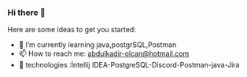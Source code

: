### Hi there 👋

Here are some ideas to get you started:

- 🌱 I’m currently learning java,postgrSQL,Postman 
- 📫 How to reach me: abdulkadir-olcan@hotmail.com
- 🧳 technologies :İntellij IDEA-PostgreSQL-Discord-Postman-java-Jira
